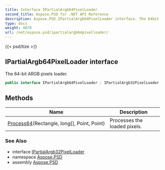 ```yaml
---
title: Interface IPartialArgb64PixelLoader
second_title: Aspose.PSD for .NET API Reference
description: Aspose.PSD.IPartialArgb64PixelLoader interface. The 64bit ARGB pixels loader
type: docs
weight: 4870
url: /net/aspose.psd/ipartialargb64pixelloader/
---
```

{{< psd/tize >}}
## IPartialArgb64PixelLoader interface

The 64-bit ARGB pixels loader.

```csharp
public interface IPartialArgb64PixelLoader : IPartialArgb32PixelLoader
```

## Methods

| Name | Description |
| --- | --- |
| [Process64](../../aspose.psd/ipartialargb64pixelloader/process64/)(Rectangle, long[], Point, Point) | Processes the loaded pixels. |

### See Also

* interface [IPartialArgb32PixelLoader](../ipartialargb32pixelloader/)
* namespace [Aspose.PSD](../../aspose.psd/)
* assembly [Aspose.PSD](../../)


